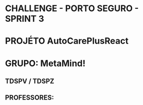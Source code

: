 # CHALLENGE - PORTO SEGURO - SPRINT 3

# PROJÉTO AutoCarePlusReact

# GRUPO: MetaMind!

## TDSPV / TDSPZ

## PROFESSORES:
## 

